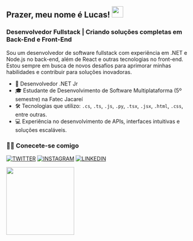 
## Prazer, meu nome é Lucas! <img src="https://raw.githubusercontent.com/lucasdwn/lucasdwn/master/wave.gif" height="auto" width="30">
### Desenvolvedor Fullstack | Criando soluções completas em Back-End e Front-End
 
Sou um desenvolvedor de software fullstack com experiência em .NET e Node.js no back-end, além de React e outras tecnologias no front-end. Estou sempre em busca de novos desafios para aprimorar minhas habilidades e contribuir para soluções inovadoras.

- 🏢 Desenvolvedor .NET Jr
- 🎓 Estudante de Desenvolvimento de Software Multiplataforma (5º semestre) na Fatec Jacareí
- 🛠️ Tecnologias que utilizo: `.cs`, `.ts`, `.js`, `.py`, `.tsx`, `.jsx`, `.html`, `.css`, entre outras.
- 💻 Experiência no desenvolvimento de APIs, interfaces intuitivas e soluções escaláveis.

### 🤝🏻 Conecete-se comigo

[![TWITTER](https://img.shields.io/badge/Twitter-black?style=for-the-badge&logo=twitter)](https://x.com/lucasdwn_dev)
[![INSTAGRAM](https://img.shields.io/badge/Instagram-black?style=for-the-badge&logo=instagram)](https://www.instagram.com/_lucasfdc/)
[![LINKEDIN](https://img.shields.io/badge/Linkedin-black?style=for-the-badge&logo=linkedin)](https://www.linkedin.com/in/lucascostadwn/)

<img height="180em" src="https://github-readme-stats.vercel.app/api?username=lucasdwn&show_icons=true&theme=github_dark&hide_border=false&border_radius=0" />
